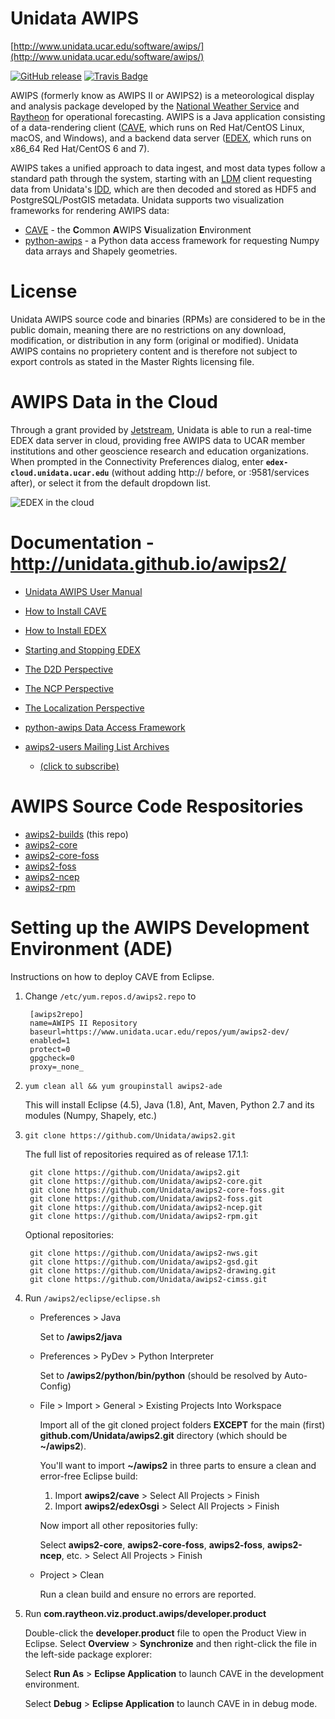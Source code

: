 # Unidata AWIPS

[http://www.unidata.ucar.edu/software/awips/](http://www.unidata.ucar.edu/software/awips/)

[![GitHub release](https://img.shields.io/github/release/Unidata/awips2/all.svg)]() [![Travis Badge](https://travis-ci.org/Unidata/awips2.svg?branch=unidata_17.1.1)](https://travis-ci.org/Unidata/awips2)

AWIPS (formerly know as AWIPS II or AWIPS2) is a meteorological display and analysis package developed by the [National Weather Service](http://www.nws.noaa.gov/ost/SEC/AE/) and [Raytheon](http://www.raytheon.com/capabilities/products/awips/) for operational forecasting.  AWIPS is a Java application consisting of a data-rendering client ([CAVE](http://unidata.github.io/awips2/install/install-cave/), which runs on Red Hat/CentOS Linux, macOS, and Windows), and a backend data server ([EDEX](http://unidata.github.io/awips2/install/install-edex), which runs on x86_64 Red Hat/CentOS 6 and 7).

AWIPS takes a unified approach to data ingest, and most data types follow a standard path through the system, starting with an [LDM](http://www.unidata.ucar.edu/software/ldm/) client requesting data from Unidata's [IDD](http://www.unidata.ucar.edu/projects/#idd), which are then decoded and stored as HDF5 and PostgreSQL/PostGIS metadata. Unidata supports two visualization frameworks for rendering AWIPS data:

* [CAVE](http://unidata.github.io/awips2/install/install-cave) - the **C**ommon **A**WIPS **V**isualization **E**nvironment
* [python-awips](https://github.com/Unidata/python-awips) - a Python data access framework for requesting Numpy data arrays and Shapely geometries.

# License

Unidata AWIPS source code and binaries (RPMs) are considered to be in the public domain, meaning there are no restrictions on any download, modification, or distribution in any form (original or modified).  Unidata AWIPS contains no proprietery content and is therefore not subject to export controls as stated in the Master Rights licensing file. 

# AWIPS Data in the Cloud

Through a grant provided by [Jetstream](https://jetstream-cloud.org/), Unidata is able to run a real-time EDEX data server in cloud, providing free AWIPS data to UCAR member institutions and other geoscience research and education organizations.  When prompted in the Connectivity Preferences dialog, enter **`edex-cloud.unidata.ucar.edu`** (without adding http:// before, or :9581/services after), or select it from the default dropdown list. 

![EDEX in the cloud](http://unidata.github.io/awips2/images/boEbFSf28t.gif)

# Documentation - http://unidata.github.io/awips2/

* [Unidata AWIPS User Manual](http://unidata.github.io/awips2/)
* [How to Install CAVE](http://unidata.github.io/awips2/install/install-cave)
* [How to Install EDEX](http://unidata.github.io/awips2/install/install-edex)
* [Starting and Stopping EDEX](http://unidata.github.io/awips2/install/start-edex)
* [The D2D Perspective](http://unidata.github.io/awips2/cave/d2d-perspective)
* [The NCP Perspective](http://unidata.github.io/awips2/cave/ncp-perspective)
* [The Localization Perspective](http://unidata.github.io/awips2/cave/localization-perspective)
* [python-awips Data Access Framework](http://python-awips.readthedocs.io/)
* [awips2-users Mailing List Archives](http://www.unidata.ucar.edu/mailing_lists/archives/awips2-users/)

	* [(click to subscribe)](mailto:awips2-users-join@unidata.ucar.edu)



# AWIPS Source Code Respositories

* [awips2-builds](https://github.com/Unidata/awips2) (this repo)
* [awips2-core](https://github.com/Unidata/awips2-core)
* [awips2-core-foss](https://github.com/Unidata/awips2-core-foss)
* [awips2-foss](https://github.com/Unidata/awips2-foss)
* [awips2-ncep](https://github.com/Unidata/awips2-ncep)
* [awips2-rpm](https://github.com/Unidata/awips2-rpm)


# Setting up the AWIPS Development Environment (ADE)

Instructions on how to deploy CAVE from Eclipse.

1. Change `/etc/yum.repos.d/awips2.repo` to 

        [awips2repo]
        name=AWIPS II Repository
        baseurl=https://www.unidata.ucar.edu/repos/yum/awips2-dev/
        enabled=1
        protect=0
        gpgcheck=0
        proxy=_none_
        
2. `yum clean all && yum groupinstall awips2-ade`

    This will install Eclipse (4.5), Java (1.8), Ant, Maven, Python 2.7 and its modules (Numpy, Shapely, etc.) 

3. `git clone https://github.com/Unidata/awips2.git`

    The full list of repositories required as of release 17.1.1:
    
        git clone https://github.com/Unidata/awips2.git
        git clone https://github.com/Unidata/awips2-core.git
        git clone https://github.com/Unidata/awips2-core-foss.git
        git clone https://github.com/Unidata/awips2-foss.git
        git clone https://github.com/Unidata/awips2-ncep.git
        git clone https://github.com/Unidata/awips2-rpm.git

    Optional repositories:

        git clone https://github.com/Unidata/awips2-nws.git
        git clone https://github.com/Unidata/awips2-gsd.git
        git clone https://github.com/Unidata/awips2-drawing.git
        git clone https://github.com/Unidata/awips2-cimss.git

4. Run `/awips2/eclipse/eclipse.sh`

    * Preferences > Java 
        
        Set to **/awips2/java**
    
    * Preferences > PyDev > Python Interpreter
    
        Set to **/awips2/python/bin/python** (should be resolved by Auto-Config)

    * File > Import > General > Existing Projects Into Workspace
    
        Import all of the git cloned project folders **EXCEPT** for the main (first) **github.com/Unidata/awips2.git** directory (which should be **~/awips2**).
         
        You'll want to import **~/awips2** in three parts to ensure a clean and error-free Eclipse build:
        
        1. Import **awips2/cave** > Select All Projects > Finish
        2. Import **awips2/edexOsgi** > Select All Projects > Finish
            
        Now import all other repositories fully: 
        
        Select **awips2-core**, **awips2-core-foss**, **awips2-foss**, **awips2-ncep**, etc. > Select All Projects > Finish 

    * Project > Clean
    
        Run a clean build and ensure no errors are reported.  
    
    
5. Run **com.raytheon.viz.product.awips/developer.product**

    Double-click the **developer.product** file to open the Product View in Eclipse.  Select **Overview** > **Synchronize** and then right-click the file in the left-side package explorer:
    
    Select **Run As** > **Eclipse Application** to launch CAVE in the development environment. 
    
    Select **Debug** > **Eclipse Application** to launch CAVE in in debug mode. 
